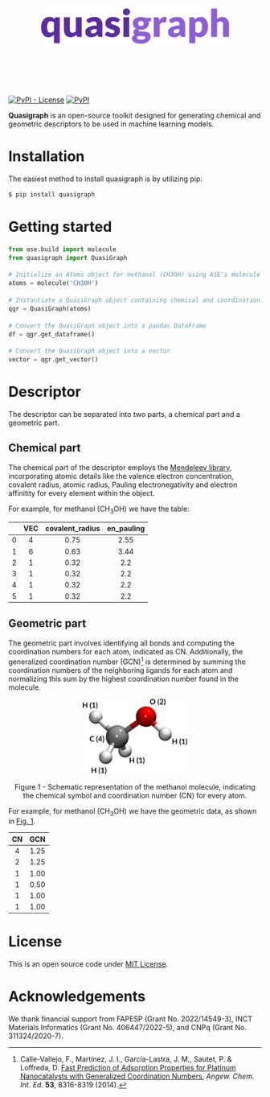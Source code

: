 <p align="center" style="margin-top:50px; margin-bottom:100px;">
<img src="https://raw.githubusercontent.com/leseixas/quasigraph/refs/heads/main/resources/logo.png" style="height: 70px"></p>


[![PyPI - License](https://img.shields.io/pypi/l/quasigraph?color=green&style=for-the-badge)](LICENSE.txt)    [![PyPI](https://img.shields.io/pypi/v/quasigraph?color=red&label=version&style=for-the-badge)](https://pypi.org/project/quasigraph/) 

**Quasigraph** is an open-source toolkit designed for generating chemical and geometric descriptors to be used in machine learning models.

# Installation

The easiest method to install quasigraph is by utilizing pip:
```bash
$ pip install quasigraph
```

# Getting started

```python
from ase.build import molecule
from quasigraph import QuasiGraph

# Initialize an Atoms object for methanol (CH3OH) using ASE's molecule function
atoms = molecule('CH3OH')

# Instantiate a QuasiGraph object containing chemical and coordination numbers
qgr = QuasiGraph(atoms)

# Convert the QuasiGraph object into a pandas DataFrame
df = qgr.get_dataframe()

# Convert the QuasiGraph object into a vector
vector = qgr.get_vector()
```

# Descriptor

The descriptor can be separated into two parts, a chemical part and a geometric part.

## Chemical part

The chemical part of the descriptor employs the [Mendeleev library](https://github.com/lmmentel/mendeleev), incorporating atomic details like the valence electron concentration, covalent radius, atomic radius, Pauling electronegativity and electron affinitity for every element within the object.

For example, for methanol (CH<sub>3</sub>OH) we have the table:

|    |   VEC  |   covalent_radius |   en_pauling |
|---:|:--------:|:-----------------:|:------------:|
|  0 |          4 |              0.75 |         2.55 |
|  1 |          6 |              0.63 |         3.44 |
|  2 |          1 |              0.32 |         2.2  |
|  3 |          1 |              0.32 |         2.2  |
|  4 |          1 |              0.32 |         2.2  |
|  5 |          1 |              0.32 |         2.2  |

## Geometric part

The geometric part involves identifying all bonds and computing the coordination numbers for each atom, indicated as CN. Additionally, the generalized coordination number (GCN)[^1] is determined by summing the coordination numbers of the neighboring ligands for each atom and normalizing this sum by the highest coordination number found in the molecule.

<p align="center">
<img src="https://raw.githubusercontent.com/leseixas/quasigraph/master/resources/methanol.png" style="height: 150px"></p>

<p align="center"><a name="fig1">Figure 1</a> - Schematic representation of the methanol molecule, indicating the chemical symbol and coordination number (CN) for every atom.</p>

For example, for methanol (CH<sub>3</sub>OH) we have the geometric data, as shown in [Fig. 1](#fig1).

|   CN  |  GCN  |
|:-----:|:-----:|
|     4 |  1.25 |
|     2 |  1.25 |
|     1 |  1.00 |
|     1 |  0.50 |
|     1 |  1.00 |
|     1 |  1.00 |

# License

This is an open source code under [MIT License](LICENSE.txt).

# Acknowledgements

We thank financial support from FAPESP (Grant No. 2022/14549-3), INCT Materials Informatics (Grant No. 406447/2022-5), and CNPq (Grant No. 311324/2020-7).

[^1]: Calle-Vallejo, F., Martínez, J. I., García-Lastra, J. M., Sautet, P. & Loffreda, D. [Fast Prediction of Adsorption Properties for Platinum Nanocatalysts with Generalized Coordination Numbers](https://doi.org/10.1002/anie.201402958), *Angew. Chem. Int. Ed.* **53**, 8316-8319 (2014).